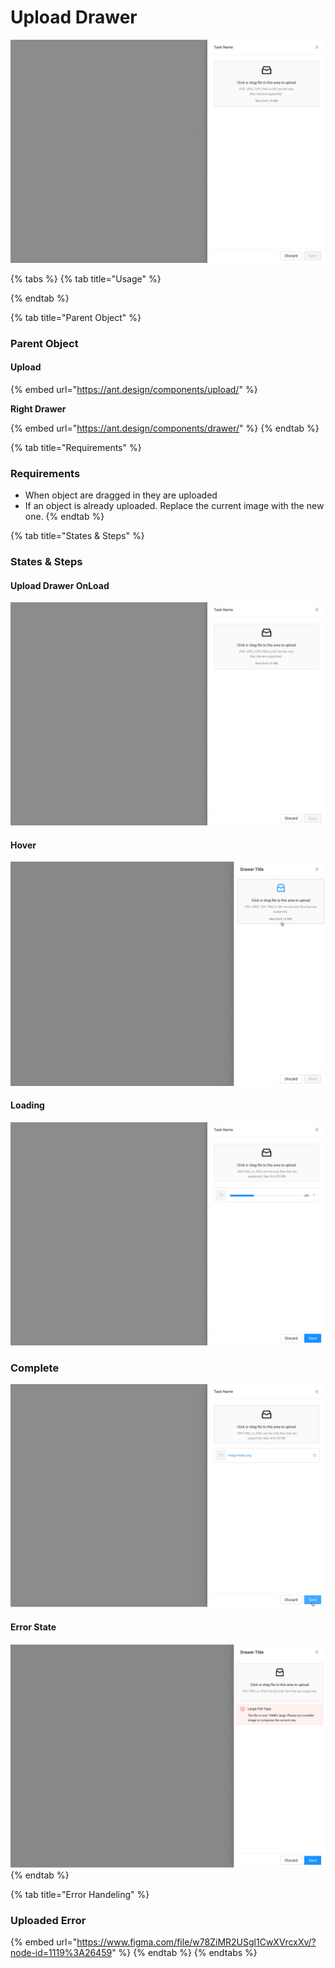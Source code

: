 # Upload Drawer

![](../../.gitbook/assets/side-drawer-upload.png)

{% tabs %}
{% tab title="Usage" %}

{% endtab %}

{% tab title="Parent Object" %}
### Parent Object

#### Upload

{% embed url="https://ant.design/components/upload/" %}

**Right Drawer**

{% embed url="https://ant.design/components/drawer/" %}
{% endtab %}

{% tab title="Requirements" %}
### Requirements

* When object are dragged in they are uploaded
* If an object is already uploaded. Replace the current image with the new one.
{% endtab %}

{% tab title="States & Steps" %}
### States & Steps

#### Upload Drawer OnLoad

![](../../.gitbook/assets/side-drawer-upload.png)

#### Hover

![](../../.gitbook/assets/sidedrawer-hover.png)

#### Loading

![](../../.gitbook/assets/side-drawer-upload-loading.png)

### Complete

![](../../.gitbook/assets/side-drawer-upload-complete.png)

#### Error State

![](../../.gitbook/assets/side-drawer-upload-error-state.png)
{% endtab %}

{% tab title="Error Handeling" %}
### Uploaded Error

{% embed url="https://www.figma.com/file/w78ZiMR2USgl1CwXVrcxXv/?node-id=1119%3A26459" %}
{% endtab %}
{% endtabs %}











